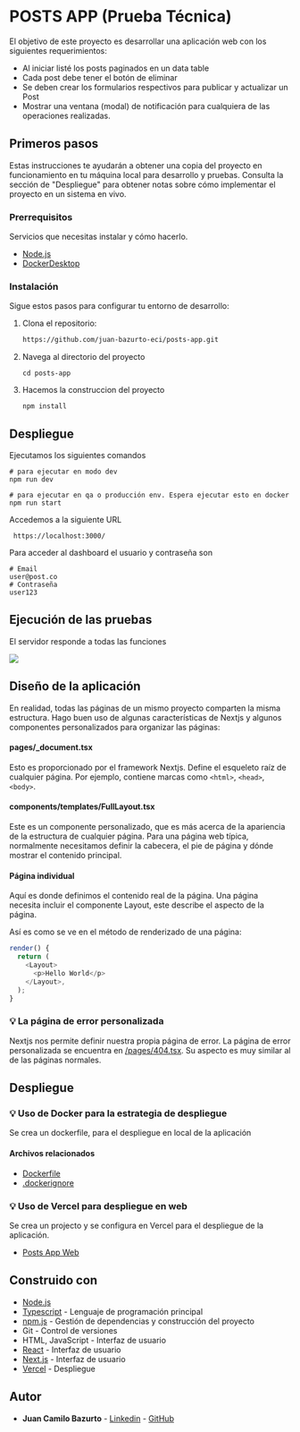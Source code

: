 # POSTS APP (Prueba Técnica)

El objetivo de este proyecto es desarrollar una aplicación web con los siguientes requerimientos:

- Al iniciar listé los posts paginados en un data table
- Cada post debe tener el botón de eliminar
- Se deben crear los formularios respectivos para publicar y actualizar un Post
- Mostrar una ventana (modal) de notificación para cualquiera de las operaciones realizadas.

## Primeros pasos

Estas instrucciones te ayudarán a obtener una copia del proyecto en funcionamiento en tu máquina local para desarrollo y pruebas. Consulta la sección de "Despliegue" para obtener notas sobre cómo implementar el proyecto en un sistema en vivo.

### Prerrequisitos

Servicios que necesitas instalar y cómo hacerlo.

- [Node.js](https://nodejs.org/docs/latest/api/)
- [DockerDesktop](https://www.docker.com/products/docker-desktop/)

### Instalación

Sigue estos pasos para configurar tu entorno de desarrollo:

1. Clona el repositorio:

   ```bash
   https://github.com/juan-bazurto-eci/posts-app.git
   ```

2. Navega al directorio del proyecto

   ```
   cd posts-app
   ```

3. Hacemos la construccion del proyecto

   ```
   npm install
   ```

## Despliegue

Ejecutamos los siguientes comandos

    # para ejecutar en modo dev
    npm run dev

    # para ejecutar en qa o producción env. Espera ejecutar esto en docker
    npm run start

Accedemos a la siguiente URL

     https://localhost:3000/

Para acceder al dashboard el usuario y contraseña son

    # Email
    user@post.co
    # Contraseña
    user123

## Ejecución de las pruebas

El servidor responde a todas las funciones

![](README/local.png)

## Diseño de la aplicación

En realidad, todas las páginas de un mismo proyecto comparten la misma estructura. Hago buen uso de algunas características de Nextjs y algunos componentes personalizados para organizar las páginas:

#### pages/\_document.tsx

Esto es proporcionado por el framework Nextjs. Define el esqueleto raíz de cualquier página. Por ejemplo, contiene marcas como `<html>`, `<head>`, `<body>`.

#### components/templates/FullLayout.tsx

Este es un componente personalizado, que es más acerca de la apariencia de la estructura de cualquier página. Para una página web típica, normalmente necesitamos definir la cabecera, el pie de página y dónde mostrar el contenido principal.

#### Página individual

Aquí es donde definimos el contenido real de la página. Una página necesita incluir el componente Layout, este describe el aspecto de la página.

Así es como se ve en el método de renderizado de una página:

```js
render() {
  return (
    <Layout>
      <p>Hello World</p>
    </Layout>,
  );
}
```

### 💡 La página de error personalizada

Nextjs nos permite definir nuestra propia página de error. La página de error personalizada se encuentra en [/pages/404.tsx](https://github.com/juan-bazurto-eci/posts-app/blob/main/src/pages/404.tsx). Su aspecto es muy similar al de las páginas normales.

## Despliegue

### 💡 Uso de Docker para la estrategia de despliegue

Se crea un dockerfile, para el despliegue en local de la aplicación

#### Archivos relacionados

- [Dockerfile](https://github.com/juan-bazurto-eci/posts-app/blob/main/Dockerfile)
- [.dockerignore](https://github.com/juan-bazurto-eci/posts-app/blob/main/.dockerignore)

### 💡 Uso de Vercel para despliegue en web

Se crea un projecto y se configura en Vercel para el despliegue de la aplicación.

- [Posts App Web]()

## Construido con

- [Node.js](https://nodejs.org/)
- [Typescript](https://www.typescriptlang.org/) - Lenguaje de programación principal
- [npm.js](https://www.npmjs.com/) - Gestión de dependencias y construcción del proyecto
- Git - Control de versiones
- HTML, JavaScript - Interfaz de usuario
- [React](https://es.react.dev/) - Interfaz de usuario
- [Next.js](https://nextjs.org/) - Interfaz de usuario
- [Vercel](https://vercel.com/) - Despliegue

## Autor

- **Juan Camilo Bazurto** - [Linkedin](https://www.linkedin.com/in/juan-camilo-b-b65379105/) - [GitHub](https://github.com/juan-bazurto-eci)
